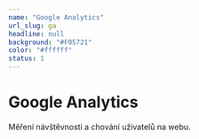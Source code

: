 ```yaml
---
name: "Google Analytics"
url_slug: ga
headline: null
background: "#F05721"
color: "#ffffff"
status: 1
---
```


# Google Analytics

Měření návštěvnosti a chování uživatelů na webu.
